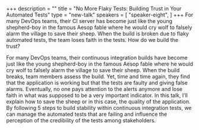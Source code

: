 +++
description = ""
title = "No More Flaky Tests: Building Trust in Your Automated Tests"
type = "new-talk"
speakers = [
        "speaker-eight",
]
+++
For many DevOps teams, their CI server has become just like the young shepherd-boy in the famous Aesop fable where he would cry wolf to falsely alarm the village to save their sheep. When the build is broken due to flaky automated tests, the team loses faith in the tests. How do we build the trust?

For many DevOps teams, their continuous integration builds have become just like the young shepherd-boy in the famous Aesop fable where he would cry wolf to falsely alarm the village to save their sheep. When the build breaks, team members assess the build. Yet, time and time again, they find that the application is working but that the tests are faulty and giving false alarms. Eventually, no one pays attention to the alerts anymore and lose faith in what was supposed to be a very important indicator. In this talk, I’ll explain how to save the sheep or in this case, the quality of the application. By following 5 steps to build stability within continuous integration tests, we can manage the automated tests that are failing and influence the perception of the credibility of the tests among stakeholders.